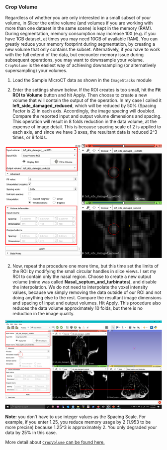 ### Crop Volume
Regardless of whether you are only interested in a small subset of your volume, in Slicer the entire volume (and volumes if you are working with more than one dataset in the same scene) is kept in the memory (RAM). During segmentation, memory consumption may increase 10X (e.g. if you have 1GB dataset, at times you may need 10GB of available RAM). You can greatly reduce your memory footprint during segmentation, by creating a new volume that only contains the subset. Alternatively, if you have to work with the full extend of the data, but encounter memory issue during subsequent operations, you may want to downsample your volume.  `CropVolume` is the easiest way of achieving downsampling (or alternatively supersampling) your volumes. 

1. Load the Sample MicroCT data as shown in the `ImageStacks` module

2. Enter the settings shown below. If the ROI creates is too small, hit the **Fit ROI to Volume** button and hit Apply. Then choose to create a new volume that will contain the output of the operation. In my case I called it **left_side_damaged_reduced**, which will be reduced by 50% (Spacing Factor is 2) in each axis. Accordingly, the image spacing will doubled. Compare the reported input and output volume dimensions and spacing. This operation will result in 8 folds reduction in the data volume, at the expense of image detail. This is because spacing scale of 2 is applied to each axis, and since we have 3 axes, the resultant data is reduced 2^3 times, or 8 folds.

<img src="CropVolume1.png" width="800px"/>

2. Now, repeat the procedure one more time, but this time set the limits of the ROI by modifying the small circular handles in slice views. I set my ROI to contain only the nasal region. Choose to create a new output volume (mine was called **Nasal_septum_and_turbinates**), and disable the interpolation. We do not need to interpolate the voxel intensity values, because we simply removing the data outside of our ROI and not doing anything else to the rest. Compare the resultant image dimensions and spacing of input and output volumes. Hit Apply. This procedure also reduces the data volume approximately 10 folds, but there is no reduction in the image quality. 

<img src = "CropVolume2.png">


**Note:** you don't have to use integer values as the Spacing Scale. For example, if you enter 1.25, you reduce memory usage by 2 (1.953 to be more precise) because 1.25^3 is approximately 2. You only degraded your data by 25% in this case.  


More detail about [`CropVolume` can be found here.](https://slicer.readthedocs.io/en/latest/user_guide/modules/cropvolume.html)